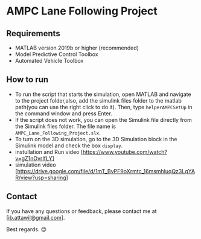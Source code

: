 

# AMPC Lane Following Project


## Requirements

- MATLAB version 2019b or higher (recommended)
- Model Predictive Control Toolbox
- Automated Vehicle Toolbox

## How to run

- To run the script that starts the simulation, open MATLAB and navigate to the project folder,also, add the simulink files folder to the matlab path(you can use the right click to do it). Then, type `helperAMPCSetUp` in the command window and press Enter.
- If the script does not work, you can open the Simulink file directly from the Simulink files folder. The file name is `AMPC_Lane_Following_Project.slx`.
- To turn on the 3D simulation, go to the 3D Simulation block in the Simulink model and check the box `display`.
- instullation and Run video [https://www.youtube.com/watch?v=gZ1nOvrIfLY]
- simulation video [https://drive.google.com/file/d/1mT_BvPF9oXrmtc_16msmhluqQz3LqYAR/view?usp=sharing]

## Contact

If you have any questions or feedback, please contact me at [ib.attawil@gmail.com].



Best regards. 😊
